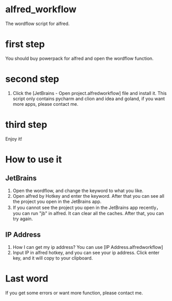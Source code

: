 # alfred_workflow
The wordflow script for alfred.
# first step
You should buy powerpack for alfred and open the wordflow function.
# second step
1. Click the [JetBrains - Open project.alfredworkflow] file and install it. This script only contains pycharm and clion and idea and goland, if you want more apps, please contact me.

# third step
Enjoy it!

# How to use it
## JetBrains
1. Open the wordflow, and change the keyword to what you like.
2. Open alfred by Hotkey and enter the keyword. After that you can see all the project you open in the JetBrains app.
3. If you cannot see the project you open in the JetBrains app recently，you can run "jb" in alfred. It can clear all the caches. After that, you can try again.

## IP Address
1. How I can get my ip address? You can use [IP Address.alfredworkflow]
2. Input IP in alfred hotkey, and you can see your ip address. Click enter key, and it will copy to your clipboard.

# Last word
If you get some errors or want more function, please contact me.
